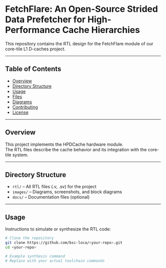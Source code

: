# FetchFlare: An Open-Source Strided Data Prefetcher for High-Performance Cache Hierarchies
This repository contains the RTL design for the FetchFlare module of our core-tile L1 D-caches project.

---

## Table of Contents
- [Overview](#overview)
- [Directory Structure](#directory-structure)
- [Usage](#usage)
- [Files](#files)
- [Diagrams](#diagrams)
- [Contributing](#contributing)
- [License](#license)

---

## Overview
This project implements the HPDCache hardware module.  
The RTL files describe the cache behavior and its integration with the core-tile system.

---

## Directory Structure
- `rtl/` – All RTL files (.v, .sv) for the project  
- `images/` – Diagrams, screenshots, and block diagrams  
- `docs/` – Documentation files (optional)  

---

## Usage
Instructions to simulate or synthesize the RTL code:

```bash
# Clone the repository
git clone https://github.com/bsc-loca/<your-repo>.git
cd <your-repo>

# Example synthesis command
# Replace with your actual toolchain commands
